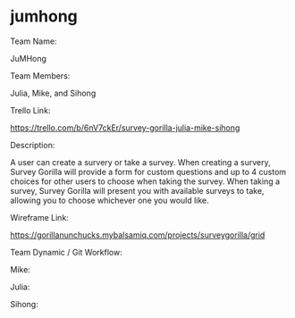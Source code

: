 # jumhong
Team Name: 

  JuMHong

Team Members: 

  Julia, Mike, and Sihong

Trello Link: 

  https://trello.com/b/6nV7ckEr/survey-gorilla-julia-mike-sihong

Description:

  A user can create a survery or take a survey. When creating a survery, Survey Gorilla will provide a form for custom questions and up to 4 custom choices for other users to choose when taking the survey. When taking a survey, Survey Gorilla will present you with available surveys to take, allowing you to choose whichever one you would like.

Wireframe Link: 

  https://gorillanunchucks.mybalsamiq.com/projects/surveygorilla/grid

Team Dynamic / Git Workflow:

  Mike: 
  
  Julia:
  
  Sihong: 


